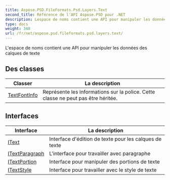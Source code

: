 ```yaml
---
title: Aspose.PSD.FileFormats.Psd.Layers.Text
second_title: Référence de l'API Aspose.PSD pour .NET
description: Lespace de noms contient une API pour manipuler les données des calques de texte
type: docs
weight: 340
url: /fr/net/aspose.psd.fileformats.psd.layers.text/
---
```

L'espace de noms contient une API pour manipuler les données des calques de texte

## Des classes

| Classer | La description |
| --- | --- |
| [TextFontInfo](./textfontinfo/) | Représente les informations sur la police. Cette classe ne peut pas être héritée. |
## Interfaces

| Interface | La description |
| --- | --- |
| [IText](./itext/) | Interface d'édition de texte pour les calques de texte |
| [ITextParagraph](./itextparagraph/) | L'interface pour travailler avec paragraphe |
| [ITextPortion](./itextportion/) | Interface pour manipuler des portions de texte |
| [ITextStyle](./itextstyle/) | Interface pour travailler avec le style de texte |


